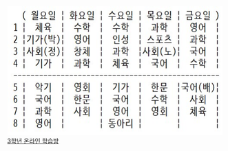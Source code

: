 <html>
  <head>
    <meta charset="utf-8">
    <meta name="viewpoint content="width=device-width, initial-scale=1.0">
  </head>
  <body>
    <img src="1.jpg" width="500" height="300" alt="3-4반 시간표" title="3-4반 시간표">
    <a href="https://sites.google.com/on.gwedu.go.kr/2021-3">3학년 온라인 학습방</a>
  </body>
</html>
